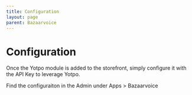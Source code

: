 ```yaml
---
title: Configuration
layout: page
parent: Bazaarvoice
---
```


# Configuration

Once the Yotpo module is added to the storefront, simply configure it with the API Key to leverage Yotpo.

Find the configuraiton in the Admin under Apps > Bazaarvoice



